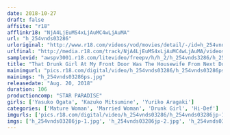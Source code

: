 ```yaml
---
date: 2018-10-27
draft: false
affsite: "r18"
afflinkr18: "NjA4LjEuMS4xLjAuMC4wLjAuMA"
url: "h_254vnds03286"
urloriginal: "http://www.r18.com/videos/vod/movies/detail/-/id=h_254vnds03286"
urlfinal: "http://media.r18.com/track/NjA4LjEuMS4xLjAuMC4wLjAuMA/videos/vod/movies/detail/-/id=h_254vnds03286"
samplevid: "awspv3001.r18.com/litevideo/freepv/h/h_2/h_254vnds3286/h_254vnds3286_dmb_w.mp4"
title: "That Drunk Girl At My Front Door Was The Housewife From Next Door She Was Dead Drunk Asleep With Her Panties Showing... So I Took Her Into My Apartment! (VNDS-3286)"
mainimgurl: "pics.r18.com/digital/video/h_254vnds03286/h_254vnds03286ps.jpg"
mainimgs: "h_254vnds03286ps.jpg"
releasedate: "Aug. 20, 2018"
duration: 106
productioncomp: "STAR PARADISE"
girls: ['Yasuko Ogata', 'Kazuko Mitsumine', 'Yuriko Aragaki']
categories: ['Mature Woman', 'Married Woman', 'Drunk Girl', 'Hi-Def']
imgurls: ['pics.r18.com/digital/video/h_254vnds03286/h_254vnds03286jp-1.jpg', 'pics.r18.com/digital/video/h_254vnds03286/h_254vnds03286jp-2.jpg', 'pics.r18.com/digital/video/h_254vnds03286/h_254vnds03286jp-3.jpg', 'pics.r18.com/digital/video/h_254vnds03286/h_254vnds03286jp-4.jpg', 'pics.r18.com/digital/video/h_254vnds03286/h_254vnds03286jp-5.jpg', 'pics.r18.com/digital/video/h_254vnds03286/h_254vnds03286jp-6.jpg', 'pics.r18.com/digital/video/h_254vnds03286/h_254vnds03286jp-7.jpg', 'pics.r18.com/digital/video/h_254vnds03286/h_254vnds03286jp-8.jpg', 'pics.r18.com/digital/video/h_254vnds03286/h_254vnds03286jp-9.jpg', 'pics.r18.com/digital/video/h_254vnds03286/h_254vnds03286jp-10.jpg', 'pics.r18.com/digital/video/h_254vnds03286/h_254vnds03286jp-11.jpg', 'pics.r18.com/digital/video/h_254vnds03286/h_254vnds03286jp-12.jpg', 'pics.r18.com/digital/video/h_254vnds03286/h_254vnds03286jp-13.jpg', 'pics.r18.com/digital/video/h_254vnds03286/h_254vnds03286jp-14.jpg', 'pics.r18.com/digital/video/h_254vnds03286/h_254vnds03286jp-15.jpg', 'pics.r18.com/digital/video/h_254vnds03286/h_254vnds03286jp-16.jpg', 'pics.r18.com/digital/video/h_254vnds03286/h_254vnds03286jp-17.jpg', 'pics.r18.com/digital/video/h_254vnds03286/h_254vnds03286jp-18.jpg', 'pics.r18.com/digital/video/h_254vnds03286/h_254vnds03286jp-19.jpg', 'pics.r18.com/digital/video/h_254vnds03286/h_254vnds03286jp-20.jpg']
imgs: ['h_254vnds03286jp-1.jpg', 'h_254vnds03286jp-2.jpg', 'h_254vnds03286jp-3.jpg', 'h_254vnds03286jp-4.jpg', 'h_254vnds03286jp-5.jpg', 'h_254vnds03286jp-6.jpg', 'h_254vnds03286jp-7.jpg', 'h_254vnds03286jp-8.jpg', 'h_254vnds03286jp-9.jpg', 'h_254vnds03286jp-10.jpg', 'h_254vnds03286jp-11.jpg', 'h_254vnds03286jp-12.jpg', 'h_254vnds03286jp-13.jpg', 'h_254vnds03286jp-14.jpg', 'h_254vnds03286jp-15.jpg', 'h_254vnds03286jp-16.jpg', 'h_254vnds03286jp-17.jpg', 'h_254vnds03286jp-18.jpg', 'h_254vnds03286jp-19.jpg', 'h_254vnds03286jp-20.jpg']
---
```

